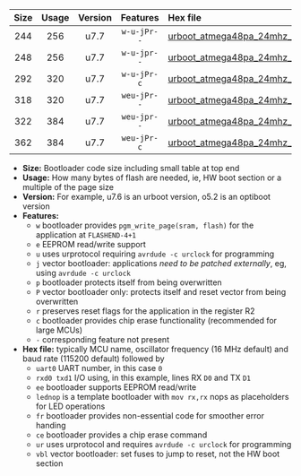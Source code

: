 |Size|Usage|Version|Features|Hex file|
|:-:|:-:|:-:|:-:|:--|
|244|256|u7.7|`w-u-jPr--`|[urboot_atmega48pa_24mhz_230400bps_uart0_rxd0_txd1_lednop_ur_vbl.hex](https://raw.githubusercontent.com/stefanrueger/urboot.hex/main/mcus/atmega48pa/fcpu_24mhz/230400_bps/urboot_atmega48pa_24mhz_230400bps_uart0_rxd0_txd1_lednop_ur_vbl.hex)|
|248|256|u7.7|`w-u-jpr--`|[urboot_atmega48pa_24mhz_230400bps_uart0_rxd0_txd1_lednop_fr_ur_vbl.hex](https://raw.githubusercontent.com/stefanrueger/urboot.hex/main/mcus/atmega48pa/fcpu_24mhz/230400_bps/urboot_atmega48pa_24mhz_230400bps_uart0_rxd0_txd1_lednop_fr_ur_vbl.hex)|
|292|320|u7.7|`w-u-jPr-c`|[urboot_atmega48pa_24mhz_230400bps_uart0_rxd0_txd1_lednop_fr_ce_ur_vbl.hex](https://raw.githubusercontent.com/stefanrueger/urboot.hex/main/mcus/atmega48pa/fcpu_24mhz/230400_bps/urboot_atmega48pa_24mhz_230400bps_uart0_rxd0_txd1_lednop_fr_ce_ur_vbl.hex)|
|318|320|u7.7|`weu-jPr--`|[urboot_atmega48pa_24mhz_230400bps_uart0_rxd0_txd1_ee_lednop_ur_vbl.hex](https://raw.githubusercontent.com/stefanrueger/urboot.hex/main/mcus/atmega48pa/fcpu_24mhz/230400_bps/urboot_atmega48pa_24mhz_230400bps_uart0_rxd0_txd1_ee_lednop_ur_vbl.hex)|
|322|384|u7.7|`weu-jpr--`|[urboot_atmega48pa_24mhz_230400bps_uart0_rxd0_txd1_ee_lednop_fr_ur_vbl.hex](https://raw.githubusercontent.com/stefanrueger/urboot.hex/main/mcus/atmega48pa/fcpu_24mhz/230400_bps/urboot_atmega48pa_24mhz_230400bps_uart0_rxd0_txd1_ee_lednop_fr_ur_vbl.hex)|
|362|384|u7.7|`weu-jPr-c`|[urboot_atmega48pa_24mhz_230400bps_uart0_rxd0_txd1_ee_lednop_fr_ce_ur_vbl.hex](https://raw.githubusercontent.com/stefanrueger/urboot.hex/main/mcus/atmega48pa/fcpu_24mhz/230400_bps/urboot_atmega48pa_24mhz_230400bps_uart0_rxd0_txd1_ee_lednop_fr_ce_ur_vbl.hex)|

- **Size:** Bootloader code size including small table at top end
- **Usage:** How many bytes of flash are needed, ie, HW boot section or a multiple of the page size
- **Version:** For example, u7.6 is an urboot version, o5.2 is an optiboot version
- **Features:**
  + `w` bootloader provides `pgm_write_page(sram, flash)` for the application at `FLASHEND-4+1`
  + `e` EEPROM read/write support
  + `u` uses urprotocol requiring `avrdude -c urclock` for programming
  + `j` vector bootloader: applications *need to be patched externally*, eg, using `avrdude -c urclock`
  + `p` bootloader protects itself from being overwritten
  + `P` vector bootloader only: protects itself and reset vector from being overwritten
  + `r` preserves reset flags for the application in the register R2
  + `c` bootloader provides chip erase functionality (recommended for large MCUs)
  + `-` corresponding feature not present
- **Hex file:** typically MCU name, oscillator frequency (16 MHz default) and baud rate (115200 default) followed by
  + `uart0` UART number, in this case `0`
  + `rxd0 txd1` I/O using, in this example, lines RX `D0` and TX `D1`
  + `ee` bootloader supports EEPROM read/write
  + `lednop` is a template bootloader with `mov rx,rx` nops as placeholders for LED operations
  + `fr` bootloader provides non-essential code for smoother error handing
  + `ce` bootloader provides a chip erase command
  + `ur` uses urprotocol and requires `avrdude -c urclock` for programming
  + `vbl` vector bootloader: set fuses to jump to reset, not the HW boot section
